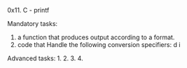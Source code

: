 0x11. C - printf

Mandatory tasks:
1. a function that produces output according to a format.
2. code that Handle the following conversion specifiers:
d
i

Advanced tasks:
1.
2.
3.
4.

